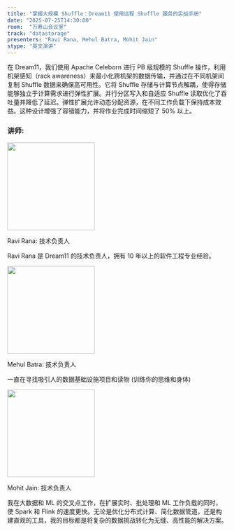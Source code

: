 ```yaml
---
title: "掌握大规模 Shuffle：Dream11 使用远程 Shuffle 服务的实战手册"
date: "2025-07-25T14:30:00"
room:  "万寿山会议室"
track: "datastorage"
presenters: "Ravi Rana, Mehul Batra, Mohit Jain"
stype: "英文演讲"
---
```


在 Dream11，我们使用 Apache Celeborn 进行 PB 级规模的 Shuffle 操作，利用机架感知（rack awareness）来最小化跨机架的数据传输，并通过在不同机架间复制 Shuffle 数据来确保高可用性。它将 Shuffle 存储与计算节点解耦，使得存储能够独立于计算需求进行弹性扩展。并行分区写入和自适应 Shuffle 读取优化了吞吐量并降低了延迟。弹性扩展允许动态分配资源，在不同工作负载下保持成本效益。这种设计增强了容错能力，并将作业完成时间缩短了 50% 以上。
 
### 讲师:

<img src="https://sessionize.com/image/c023-400o400o1-XrDyFVcAPGBBg2RCKps4W4.jpg" width="200" /><br/>

Ravi Rana: 技术负责人

Ravi Rana 是 Dream11 的技术负责人，拥有 10 年以上的软件工程专业经验。


<img src="https://sessionize.com/image/ff4d-400o400o1-Wr3YbdVGhUXaDsQG43bhfe.png" width="200" /><br/>

Mehul Batra: 技术负责人

一直在寻找吸引人的数据基础设施项目和读物
(训练你的思维和身体)


<img src="https://sessionize.com/image/cb28-400o400o1-Utccibvy6GXbntEwxXRRRY.jpg" width="200" /><br/>

Mohit Jain: 技术负责人

我在大数据和 ML 的交叉点工作，在扩展实时、批处理和 ML 工作负载的同时，使 Spark 和 Flink 的速度更快。无论是优化分布式计算、简化数据管道，还是构建直观的工具，我的目标都是将复杂的数据挑战转化为无缝、高性能的解决方案。